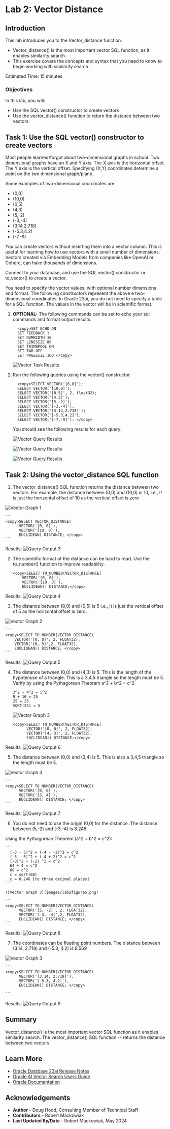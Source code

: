 # Lab 2: Vector Distance

## Introduction

This lab introduces you to the Vector\_distance function.

- Vector\_distance() is the most important vector SQL function, as it enables similarity search.
- This exercise covers the concepts and syntax that you need to know to begin working with similarity search.

Estimated Time: 15 minutes

### Objectives

In this lab, you will:
* Use the SQL vector() constructor to create vectors
* Use the vector\_distance() function to return the distance between two vectors


## Task 1: Use the SQL vector() constructor to create vectors

Most people learned/forgot about two-dimensional graphs in school.
Two dimensional graphs have an X and Y axis.
The X axis is the horizontal offset.
The Y axis is the vertical offset.
Specifying (X,Y) coordinates determine a point on the two dimensional graph/plane.

Some examples of two-dimensional coordinates are:
* (0,0)
* (10,0)
* (0,5)
* (4,3)
* (5,-2)
* (-3,-4)
* (3.14,2.718)
* (-5.3,4.2)
* (-7,-9)

You can create vectors without inserting them into a vector column.
This is useful for learning how to use vectors with a small number of dimensions.
Vectors created via Embedding Models from companies like OpenAI or Cohere, can have thousands of dimensions.

Connect to your database, and use the SQL vector() constructor or to\_vector() to create a vector.

You need to specify the vector values, with optional number dimensions and format.
The following constructors represent the above e two-dimensional coordinates.
In Oracle 23ai, you do not need to specify a table for a SQL function.
The values in the vector will be in scientific format.

1. **OPTIONAL:** The following commands can be set to echo your sql commands and format output results.

    ```
      <copy>SET ECHO ON
      SET FEEDBACK 1
      SET NUMWIDTH 10
      SET LINESIZE 80
      SET TRIMSPOOL ON
      SET TAB OFF
      SET PAGESIZE 100 </copy>
    ```
    ![Vector Task Results](images/screenshot2-01.png)

2. Run the following queries using the vector() constructor  

    ```
      <copy>SELECT VECTOR('[0,0]');
      SELECT VECTOR('[10,0]');
      SELECT VECTOR('[0,5]', 2, float32);
      SELECT VECTOR('[4,3]');
      SELECT VECTOR('[5,-2]');
      SELECT VECTOR('[-3,-4]');
      SELECT VECTOR('[3.14,2.718]');
      SELECT VECTOR('[-5.3,4.2]');
      SELECT VECTOR('[-7,-9]'); </copy>
    ```

    You should see the following results for each query:

    ![Vector Query Results](images/screenshot2-02a.png)

    ![Vector Query Results](images/screenshot2-02b.png)

    ![Vector Query Results](images/screenshot2-02c.png)


## Task 2: Using the vector_distance SQL function

1. The vector\_distance() SQL function returns the distance between two vectors.
For example, the distance between (0,0) and (10,0) is 10,
i.e., It is just the horizontal offset of 10 as the vertical offset is zero

  ![Vector Graph 1](images/lab2figure1.png)

    ```
    <copy>SELECT VECTOR_DISTANCE(
          VECTOR('[0, 0]'),
          VECTOR('[10, 0]'),
          EUCLIDEAN) DISTANCE; </copy>
    ```

  Results:
  ![Query Output 3](images/screenshot2-03.png)


2. The scientific format of the distance can be hard to read.
Use the to\_number() function to improve readability.

    ```
    <copy>SELECT TO_NUMBER(VECTOR_DISTANCE(
        VECTOR('[0, 0]'),
        VECTOR('[10, 0]'),
        EUCLIDEAN)) DISTANCE;</copy>
    ```

  Results:
  ![Query Output 4](images/screenshot2-04.png)

3. The distance between (0,0) and (0,5) is 5
i.e., It is just the vertical offset of 5 as the horizontal offset is zero.

  ![Vector Graph 2](images/lab2figure2.png)

    ```
    <copy>SELECT TO_NUMBER(VECTOR_DISTANCE(
        VECTOR('[0, 0]', 2, FLOAT32),
        VECTOR('[0, 5]',2, FLOAT32),
        EUCLIDEAN)) DISTANCE; </copy>
    ```

  Results:
  ![Query Output 5](images/screenshot2-05.png)

4. The distance between (0,0) and (4,3) is 5.
This is the length of the hypotenuse of a triangle.
This is a 3,4,5 triangle so the length must be 5.
Verify by using the Pythagorean Theorem a^2 + b^2 = c^2

    ```
    3^2 + 4^2 = 5^2
    9 + 16 = 25
    25 = 25
    SQRT(25) = 5
    ```

    ![Vector Graph 3](images/lab2figure3.png)

    ```
    <copy>SELECT TO_NUMBER(VECTOR_DISTANCE(
          VECTOR('[0, 0]', 2, FLOAT32),
          VECTOR('[4, 3]', 2, FLOAT32),
          EUCLIDEAN)) DISTANCE;</copy>
    ```
  Results:
  ![Query Output 6](images/screenshot2-06.png)


5. The distance between (0,0) and (3,4) is 5.
This is also a 3,4,5 triangle so the length must be 5.

  ![Vector Graph 3](images/lab2figure4.png)

    ```
    <copy>SELECT TO_NUMBER(VECTOR_DISTANCE(
          VECTOR('[0, 0]'),
          VECTOR('[3, 4]'),
          EUCLIDEAN)) DISTANCE; </copy>
    ```

  Results:
  ![Query Output 7](images/screenshot2-07.png)

6. You do not need to use the origin (0,0) for the distance. The distance between (5,-2) and (-3,-4) is 8.246.

  Using the Pythagorean Theorem (a^2 + b^2 = c^2):

    ```
      (-3 - 5)^2 + (-4 - -2)^2 = c^2
      (-3 - 5)^2 + (-4 + 2)^2 = c^2
      (-8)^2 + (-2) ^2 = c^2
      64 + 4 = c^2
      68 = c^2
      c = sqrt(68)
      c = 8.246 [to three decimal places]
    ```

    ![Vector Graph 3](images/lab2figure5.png)

    ```
    <copy>SELECT TO_NUMBER(VECTOR_DISTANCE(
          VECTOR('[5, -2]', 2, FLOAT32),
          VECTOR('[-3, -4]',2, FLOAT32),
          EUCLIDEAN)) DISTANCE; </copy>
    ```

  Results:
   ![Query Output 8](images/screenshot2-08.png)

7. The coordinates can be floating point numbers.
The distance between (3.14, 2.718) and (-5.3, 4.2) is 8.569

  ![Vector Graph 3](images/lab2figure6.png)

    ```
    <copy>SELECT TO_NUMBER(VECTOR_DISTANCE(
          VECTOR('[3.14, 2.718]'),
          VECTOR('[-5.3, 4.2]'),
          EUCLIDEAN)) DISTANCE; </copy>

    ```

  Results:
  ![Query Output 9](images/screenshot2-09.png)


## Summary

Vector\_distance() is the most important vector SQL function as it enables similarity search.
The vector\_distance() SQL function
-- returns the distance between two vectors


## Learn More

* [Oracle Database 23ai Release Notes](https://docs.oracle.com/en/database/oracle/oracle-database/23/rnrdm/index.html)
* [Oracle AI Vector Search Users Guide](https://docs.oracle.com/en/database/oracle/oracle-database/23/vecse/index.html)
* [Oracle Documentation](http://docs.oracle.com)

## Acknowledgements
* **Author** - Doug Hood, Consulting Member of Technical Staff
* **Contributors** - Robert Mackowiak
* **Last Updated By/Date** - Robert Mackowiak, May 2024

